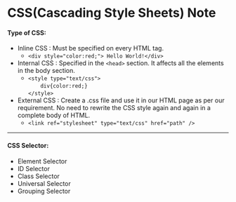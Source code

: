 # CSS(Cascading Style Sheets) Note

#### Type of CSS: <br/>
- Inline CSS : Must be specified on every HTML tag.
  - `<div style="color:red;"> Hello World!</div>`
- Internal CSS : Specified in the `<head>` section. It affects all the elements in the body section.
  - `<style type="text/css">`<br/> &nbsp;&nbsp;&nbsp;&nbsp;&nbsp;&nbsp;&nbsp;`div{color:red;}`<br/> `</style>`
- External CSS : Create a .css file and use it in our HTML page as per our requirement. No need to rewrite the CSS style again and again in a complete body of HTML.
  - `<link ref="stylesheet" type="text/css" href="path" />`
<hr/>

#### CSS Selector: <br/>
- Element Selector
- ID Selector
- Class Selector
- Universal Selector
- Grouping Selector
